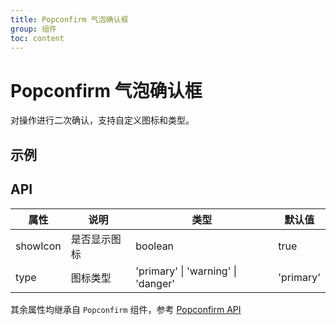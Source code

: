 ```yaml
---
title: Popconfirm 气泡确认框
group: 组件
toc: content
---
```


# Popconfirm 气泡确认框

对操作进行二次确认，支持自定义图标和类型。

## 示例

<code src="./demos/basic.tsx" title="基础"></code>
<code src="./demos/type.tsx" title="类型"></code>
<code src="./demos/noIcon.tsx" title="没有图标"></code>

## API

| 属性     | 说明         | 类型                               | 默认值    |
| -------- | ------------ | ---------------------------------- | --------- |
| showIcon | 是否显示图标 | boolean                            | true      |
| type     | 图标类型     | 'primary' \| 'warning' \| 'danger' | 'primary' |

其余属性均继承自 `Popconfirm` 组件，参考 [Popconfirm API](https://4x.ant.design/components/popconfirm-cn/#API)
